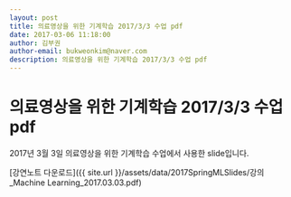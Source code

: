 ```yaml
---
layout: post
title: 의료영상을 위한 기계학습 2017/3/3 수업 pdf
date: 2017-03-06 11:18:00
author: 김부권
author-email: bukweonkim@naver.com
description: 의료영상을 위한 기계학습 2017/3/3 수업 pdf
---
```


# 의료영상을 위한 기계학습 2017/3/3 수업 pdf
2017년 3월 3일 의료영상을 위한 기계학습 수업에서 사용한 slide입니다.

[강연노트 다운로드]({{ site.url }}/assets/data/2017SpringMLSlides/강의_Machine Learning_2017.03.03.pdf)

